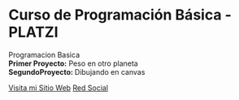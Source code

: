 # Curso de Programación Básica - PLATZI
Programacion Basica <br>
<b> Primer Proyecto:</b> Peso en otro planeta  <br>
<b>SegundoProyecto: </b>Dibujando en canvas <br>

[Visita mi Sitio Web](https://sites.google.com/view/lyddonbeni/p%C3%A1gina-principal?read_current=1) </b>
[Red Social](https://www.facebook.com/lyddonbeni) </b>
